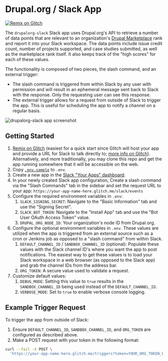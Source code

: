 # Drupal.org / Slack App

[![Remix on
Glitch](https://cdn.glitch.com/2703baf2-b643-4da7-ab91-7ee2a2d00b5b%2Fremix-button.svg)](https://glitch.com/edit/#!/remix/drupalorg-slack)

The `drupalorg-slack` Slack app uses Drupal.org's API to retrieve a number of
data points that are relevant to an organization's [Drupal
Marketplace](http://drupal.org/marketplace) rank and report it into your Slack
workspace. The data points include issue credit count, number of projects
supported, and case studies submitted, as well as the marketplace rank itself.
It also keeps track of the "high scores" for each of these values.

The functionality is composed of two pieces, the slash command, and an external
trigger:

* The slash command is triggered from within Slack by any user with permission
  and will result in an ephemeral message sent back to Slack with the response.
  Only the requesting user can see this response.
* The external trigger allows for a request from outside of Slack to trigger the
  app. This is useful for scheduling the app to notify a channel on a regular
  basis.

![drupalorg-slack app screenshot](https://user-images.githubusercontent.com/20355/205161865-662e0a19-b284-42ea-836a-55d381524dde.png)

## Getting Started

1. [Remix on Glitch](https://glitch.com/edit/#!/remix/chq-drupal-org) (easiest
   for a quick start since Glitch will host your app and provide a URL for
   Slack to talk directly to; [more info on Glitch](https://glitch.com/about)).
   Alternatively, and more traditionally, you may clone this repo and get the app
   running somewhere that it will be accessible on the web.
1. Copy [`.env.sample`](.env.sample) to `.env`.
1. Create a new app in the [Slack "Your Apps"
   dashboard](https://api.slack.com/apps).
1. In your newly created Slack app configuration, Create a slash command via the
   "Slash Commands" tab in the sidebar and set the request URL to your app:
   `https://your-app-name-here.glitch.me/slack/events`
1. Configure the required environment variables in `.env`:
    1. `SLACK_SIGNING_SECRET`: Navigate to the "Basic Information" tab and use
       the "Signing Secret".
    1. `SLACK_BOT_TOKEN`: Navigate to the "Install App" tab and use the "Bot
       User OAuth Access Token" value.
    1. `DRUPAL_ORG_NODE_ID`: Your organization's node ID from Drupal.org.
1. Configure the optional environment variables in `.env`. These values are
   utilized when the app is triggered from an external source such as a cron or
   Jenkins job as opposed to a "slash command" from within Slack.
    1. `DEFAULT_CHANNEL_ID` / `SANDBOX_CHANNEL_ID` (optional): Populate these
       values with the Slack channel ID's where you want the app to post
       notifications. The easiest way to get these values is to load your Slack
       workspace in a web browser (as opposed to the Slack app) and grab the
       channel IDs from the address bar.
    1. `ORG_TOKEN`: A secure value used to validate a request.
1. Customize default values:
    1. `DEBUG_MODE`: Setting this value to `true` results in the
       `SANDBOX_CHANNEL_ID` being used instead of the `DEFAULT_CHANNEL_ID`.
    1. `VERBOSE_MODE`: Set to `true` to enable verbose console logging.

## Example Trigger Request

To trigger the app from outside of Slack:

1. Ensure `DEFAULT_CHANNEL_ID`, `SANDBOX_CHANNEL_ID`, and `ORG_TOKEN` are
   configured as described above.
1. Make a POST request with your token in the following format:

```bash
curl --fail -X POST \
  'https://your-app-name-here.glitch.me/triggers?token=YOUR_ORG_TOKEN_HERE'
```
